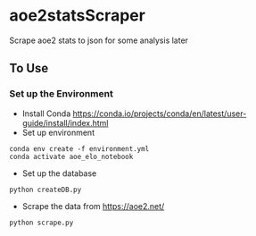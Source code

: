 # aoe2statsScraper
Scrape aoe2 stats to json for some analysis later

## To Use
### Set up the Environment
- Install Conda https://conda.io/projects/conda/en/latest/user-guide/install/index.html
- Set up environment
```
conda env create -f environment.yml
conda activate aoe_elo_notebook
```
- Set up the database
```
python createDB.py
```
- Scrape the data from https://aoe2.net/
```
python scrape.py
```

